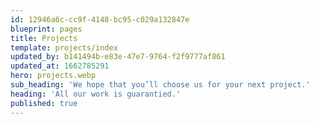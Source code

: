 ```yaml
---
id: 12946a6c-cc9f-4148-bc95-c029a132847e
blueprint: pages
title: Projects
template: projects/index
updated_by: b141494b-e83e-47e7-9764-f2f9777af861
updated_at: 1662785291
hero: projects.webp
sub_heading: 'We hope that you’ll choose us for your next project.'
heading: 'All our work is guarantied.'
published: true
---
```


